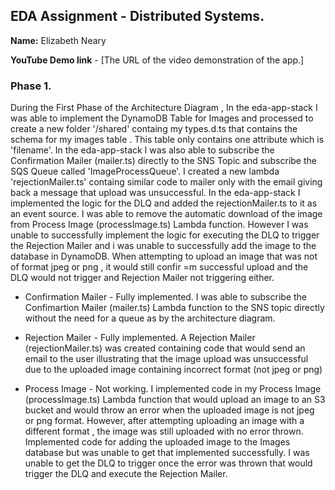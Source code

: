 ## EDA Assignment - Distributed Systems.

__Name:__ Elizabeth Neary

__YouTube Demo link__ - [The URL of the video demonstration of the app.]


### Phase 1.

During the First Phase of the Architecture Diagram , In the eda-app-stack I was able to implement the DynamoDB Table for Images and processed to create a new folder '/shared' containg my types.d.ts that contains the schema for my images table . This table only contains one attribute which is 'filename'. In the eda-app-stack I was also able to subscribe the Confirmation Mailer (mailer.ts) directly to the SNS Topic and subscribe the SQS Queue called 'ImageProcessQueue'. I created a new lambda 'rejectionMailer.ts' containg similar code to mailer only with the email giving back a message that upload was unsuccessful. In the eda-app-stack I implemented the logic for the DLQ and added the rejectionMailer.ts to it as an event source. I was able to remove the automatic download of the image from Process Image (processImage.ts) Lambda function. However I was unable to successfully implement the logic for executing the DLQ to trigger the Rejection Mailer and i was unable to successfully add the image to the database in DynamoDB. When attempting to upload an image that was not of format jpeg or png , it would still confir =m successful upload and the DLQ would not trigger and Rejection Mailer not triggering either.

+ Confirmation Mailer - Fully implemented. I was able to subscribe the Confimartion Mailer (mailer.ts) Lambda function to the SNS topic directly without the need for a queue as by the architecture diagram.

+ Rejection Mailer - Fully implemented. A Rejection Mailer (rejectionMailer.ts) was created containing code that would send an email to the user illustrating that the image upload was unsuccessful due to the uploaded image containing incorrect format (not jpeg or png)

+ Process Image - Not working. I implemented code in my Process Image (processImage.ts) Lambda function that would upload an image to an S3 bucket and would throw an error when the uploaded image is not jpeg or png format. However, after attempting uploading an image with a different format , the image was still uploaded with no error thrown. Implemented code for adding the uploaded image to the Images database but was unable to get that implemented successfully. I was unable to get the DLQ to trigger once the error was thrown that would trigger the DLQ and execute the Rejection Mailer. 




